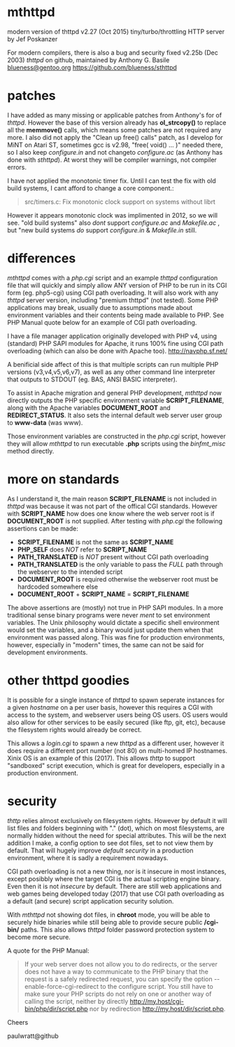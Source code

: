 # mthttpd
modern version of thttpd v2.27 (Oct 2015) tiny/turbo/throttling HTTP server by Jef Poskanzer

For modern compilers, there is also a bug and security fixed v2.25b (Dec 2003) _thttpd_ on github, maintained by Anthony G. Basile blueness@gentoo.org https://github.com/blueness/sthttpd

# patches
I have added as many missing or applicable patches from Anthony's for of _thttpd_. However the base of this version already has **ol_strcopy()** to replace all the **memmove()** calls, which means some patches are not required any more. I also did not apply the "Clean up free() calls" patch, as I develop for MiNT on Atari ST, sometimes gcc is v2.98, "free( void() ... )" needed there, so I also keep _configure.in_ and not changeto _configure.ac_ (as Anthony has done with _sthttpd_). At worst they will be compiler warnings, not compiler errors. 

I have not applied the monotonic timer fix. Until I can test the fix with old build systems, I cant afford to change a core component.:

> src/timers.c: Fix monotonic clock support on systems without librt

However it appears monotonic clock was implimented in 2012, so we will see. "old build systems" also _dont_ support _configure.ac_ and _Makefile.ac_ , but "new build systems _do_ support _configure.in_ & _Makefile.in_ still.

# differences
_mthttpd_ comes with a _php.cgi_ script and an example _thttpd_ configuration file that will quickly and simply allow ANY version of PHP to be run in its CGI form (eg. php5-cgi) using CGI path overloading. It will also work with any _thttpd_ server version, including "premium thttpd" (not tested). Some PHP applications may break, usually due to assumptions made about environment variables and their contents being made available to PHP. See PHP Manual quote below for an example of CGI path overloading.

I have a file manager application originally developed with PHP v4, using (standard) PHP SAPI modules for Apache, it runs 100% fine using CGI path overloading (which can also be done with Apache too). http://navphp.sf.net/

A benificial side affect of this is that multiple scripts can run multiple PHP versions (v3,v4,v5,v6,v7), as well as any other command line interpreter that outputs to STDOUT (eg. BAS, ANSI BASIC interpreter).

To assist in Apache migration and general PHP development, _mthttpd_ now directly outputs the PHP specific environment variable **SCRIPT_FILENAME**, along with the Apache variables **DOCUMENT_ROOT** and **REDIRECT_STATUS**. It also sets the internal default web server user group to **www-data** (was www).

Those environment variables are constructed in the _php.cgi_ script, however they will allow _mthttpd_ to run executable **.php** scripts using the _binfmt_misc_ method directly.

# more on standards
As I understand it, the main reason **SCRIPT_FILENAME** is not included in _thttpd_ was because it was not part of the offical CGI standards. However with **SCRIPT_NAME** how does one know where the web server root is if **DOCUMENT_ROOT** is not supplied. After testing with _php.cgi_ the following assertions can be made:

* **SCRIPT_FILENAME** is not the same as **SCRIPT_NAME**
* **PHP_SELF** does _NOT_ refer to **SCRIPT_NAME**
* **PATH_TRANSLATED** is _NOT_ present without CGI path overloading
* **PATH_TRANSLATED** is the only variable to pass the _FULL_ path through the webserver to the intended script
* **DOCUMENT_ROOT** is required otherwise the webserver root must be hardcoded somewhere else
* **DOCUMENT_ROOT** + **SCRIPT_NAME** = **SCRIPT_FILENAME**

The above assertions are (mostly) not true in PHP SAPI modules. In a more traditional sense binary programs were never _ment_ to set environment variables. The Unix philosophy would dictate a specific shell environment would set the variables, and a binary would just update them when that environment was passed along. This was fine for production environments, however, especially in "modern" times, the same can not be said for development environments.

# other thttpd goodies
It is possible for a single instance of _thttpd_ to spawn seperate instances for a given _hostname_ on a per user basis, however this requires a CGI with access to the system, and webserver users being OS users. OS users would also allow for other services to be easily secured (like ftp, git, etc), because the filesystem rights would already be correct.

This allows a _login.cgi_ to spawn a new _thttpd_ as a different user, however it does require a different port number (not 80) on multi-homed IP hostnames. Xinix OS is an example of this (2017). This allows _thttp_ to support "sandboxed" script execution, which is great for developers, especially in a production environment.

# security
_thttp_ relies almost exclusively on filesystem rights. However by default it will list files and folders beginning with "." (dot), which on most filesystems, are normally hidden without the need for special attributes. This will be the next addition I make, a config option to see dot files, set to not view them by default. That will hugely improve _default_ _security_ in a production environment, where it is sadly a requirement nowadays.

CGI path overloading is not a new thing, nor is it insecure in most instances, except posibbly where the target CGI is the actual scripting engine binary. Even then it is not _insecure_ by default. There are still web applications and web games being developed today (2017) that use CGI path overloading as a default (and secure) script application security solution.

With _mthttpd_ not showing dot files, in **chroot** mode, you will be able to securely hide binaries while still being able to provide secure public **/cgi-bin/** paths. This also allows _thttpd_ folder password protection system to become more secure.

A quote for the PHP Manual:

> If your web server does not allow you to do redirects, or the server does not have a way to communicate to the PHP binary that the request is a safely redirected request, you can specify the option --enable-force-cgi-redirect to the configure script. You still have to make sure your PHP scripts do not rely on one or another way of calling the script, neither by directly http://my.host/cgi-bin/php/dir/script.php nor by redirection http://my.host/dir/script.php.

Cheers

paulwratt@github
